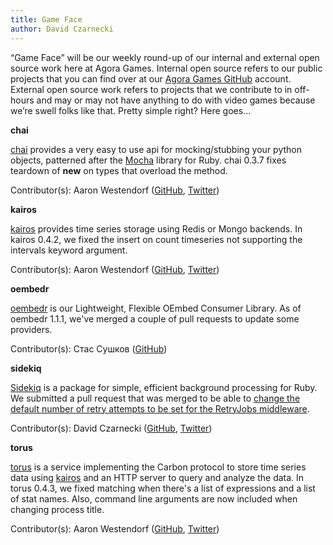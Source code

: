 ```yaml
---
title: Game Face
author: David Czarnecki
---
```

“Game Face” will be our weekly round-up of our internal and external open source work here at Agora Games. Internal open source refers to our public projects that you can find over at our [Agora Games GitHub](https://github.com/agoragames/) account. External open source work refers to projects that we contribute to in off-hours and may or may not have anything to do with video games because we’re swell folks like that. Pretty simple right? Here goes…

 **chai**

 [chai](https://github.com/agoragames/chai) provides a very easy to use api for mocking/stubbing your python objects, patterned after the [Mocha](http://mocha.rubyforge.org/) library for Ruby. chai 0.3.7 fixes teardown of __new__ on types that overload the method.

 Contributor(s): Aaron Westendorf ([GitHub](https://github.com/awestendorf/), [Twitter](https://twitter.com/WashUffize))

 **kairos**

 [kairos](https://github.com/agoragames/kairos) provides time series storage using Redis or Mongo backends. In kairos 0.4.2, we fixed the insert on count timeseries not supporting the intervals keyword argument.

 Contributor(s): Aaron Westendorf ([GitHub](https://github.com/awestendorf/), [Twitter](https://twitter.com/WashUffize))

 **oembedr**

 [oembedr](https://github.com/agoragames/oembedr) is our Lightweight, Flexible OEmbed Consumer Library. As of oembedr 1.1.1, we've merged a couple of pull requests to update some providers.

 Contributor(s): Стас Сушков ([GitHub](https://github.com/stas))

 **sidekiq**

 [Sidekiq](https://github.com/mperham/sidekiq) is a package for simple, efficient background processing for Ruby. We submitted a pull request that was merged to be able to [change the default number of retry attempts to be set for the RetryJobs middleware](https://github.com/mperham/sidekiq/pull/1091).

 Contributor(s): David Czarnecki ([GitHub](https://github.com/czarneckid/), [Twitter](https://twitter.com/czarneckid))

 **torus**

 [torus](https://github.com/agoragames/torus) is a service implementing the Carbon protocol to store time series data using [kairos](https://github.com/agoragames/kairos) and an HTTP server to query and analyze the data. In torus 0.4.3, we fixed matching when there's a list of expressions and a list of stat names. Also, command line arguments are now included when changing process title.

 Contributor(s): Aaron Westendorf ([GitHub](https://github.com/awestendorf/), [Twitter](https://twitter.com/WashUffize))
